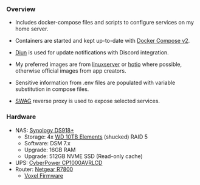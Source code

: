 ### Overview

- Includes docker-compose files and scripts to configure services on my home server. 

- Containers are started and kept up-to-date with [Docker Compose v2](https://github.com/docker/compose). 

- [Diun](https://github.com/crazy-max/diun) is used for update notifications with Discord integration.

- My preferred images are from [linuxserver](https://www.linuxserver.io/) or [hotio](https://hotio.dev/) where possible, otherwise official images from app creators.

- Sensitive information from .env files are populated with variable substitution in compose files.

- [SWAG](https://github.com/linuxserver/docker-swag) reverse proxy is used to expose selected services.

### Hardware

- NAS: [Synology DS918+](https://www.synology.com/en-global/support/download/DS918+)
  - Storage: 4x [WD 10TB Elements](https://shop.westerndigital.com/products/external-drives/wd-elements-desktop-usb-3-0-hdd#WDBWLG0100HBK-NESN) (shucked) RAID 5
  - Software: DSM 7.x
  - Upgrade: 16GB RAM
  - Upgrade: 512GB NVME SSD (Read-only cache)
- UPS: [CyberPower CP1000AVRLCD](https://www.cyberpowersystems.com/product/ups/intelligent-lcd/cp1000avrlcd/)
- Router: [Netgear R7800](https://www.netgear.com/support/product/r7800.aspx)
  - [Voxel Firmware](http://www.voxel-firmware.com/Downloads/Voxel/html/r7800.html)
